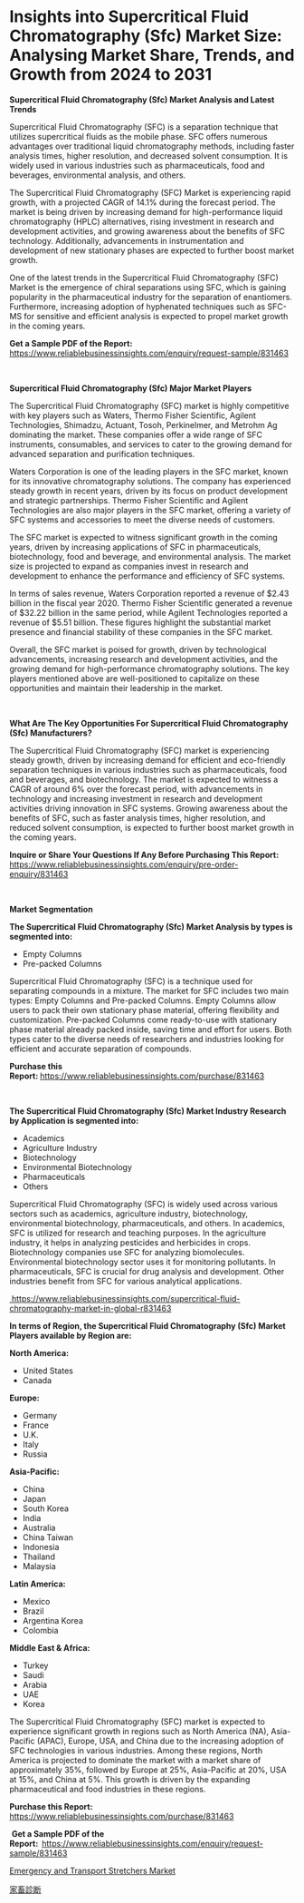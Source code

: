 <p><h1>Insights into Supercritical Fluid Chromatography (Sfc) Market Size: Analysing Market Share, Trends, and Growth from 2024 to 2031</h1></p><p><strong>Supercritical Fluid Chromatography (Sfc) Market Analysis and Latest Trends</strong></p>
<p><p>Supercritical Fluid Chromatography (SFC) is a separation technique that utilizes supercritical fluids as the mobile phase. SFC offers numerous advantages over traditional liquid chromatography methods, including faster analysis times, higher resolution, and decreased solvent consumption. It is widely used in various industries such as pharmaceuticals, food and beverages, environmental analysis, and others.</p><p>The Supercritical Fluid Chromatography (SFC) Market is experiencing rapid growth, with a projected CAGR of 14.1% during the forecast period. The market is being driven by increasing demand for high-performance liquid chromatography (HPLC) alternatives, rising investment in research and development activities, and growing awareness about the benefits of SFC technology. Additionally, advancements in instrumentation and development of new stationary phases are expected to further boost market growth.</p><p>One of the latest trends in the Supercritical Fluid Chromatography (SFC) Market is the emergence of chiral separations using SFC, which is gaining popularity in the pharmaceutical industry for the separation of enantiomers. Furthermore, increasing adoption of hyphenated techniques such as SFC-MS for sensitive and efficient analysis is expected to propel market growth in the coming years.</p></p>
<p><strong>Get a Sample PDF of the Report:&nbsp;</strong> <a href="https://www.reliablebusinessinsights.com/enquiry/request-sample/831463">https://www.reliablebusinessinsights.com/enquiry/request-sample/831463</a></p>
<p>&nbsp;</p>
<p><strong>Supercritical Fluid Chromatography (Sfc) Major Market Players</strong></p>
<p><p>The Supercritical Fluid Chromatography (SFC) market is highly competitive with key players such as Waters, Thermo Fisher Scientific, Agilent Technologies, Shimadzu, Actuant, Tosoh, Perkinelmer, and Metrohm Ag dominating the market. These companies offer a wide range of SFC instruments, consumables, and services to cater to the growing demand for advanced separation and purification techniques.</p><p>Waters Corporation is one of the leading players in the SFC market, known for its innovative chromatography solutions. The company has experienced steady growth in recent years, driven by its focus on product development and strategic partnerships. Thermo Fisher Scientific and Agilent Technologies are also major players in the SFC market, offering a variety of SFC systems and accessories to meet the diverse needs of customers.</p><p>The SFC market is expected to witness significant growth in the coming years, driven by increasing applications of SFC in pharmaceuticals, biotechnology, food and beverage, and environmental analysis. The market size is projected to expand as companies invest in research and development to enhance the performance and efficiency of SFC systems.</p><p>In terms of sales revenue, Waters Corporation reported a revenue of $2.43 billion in the fiscal year 2020. Thermo Fisher Scientific generated a revenue of $32.22 billion in the same period, while Agilent Technologies reported a revenue of $5.51 billion. These figures highlight the substantial market presence and financial stability of these companies in the SFC market.</p><p>Overall, the SFC market is poised for growth, driven by technological advancements, increasing research and development activities, and the growing demand for high-performance chromatography solutions. The key players mentioned above are well-positioned to capitalize on these opportunities and maintain their leadership in the market.</p></p>
<p>&nbsp;</p>
<p><strong>What Are The Key Opportunities For Supercritical Fluid Chromatography (Sfc) Manufacturers?</strong></p>
<p><p>The Supercritical Fluid Chromatography (SFC) market is experiencing steady growth, driven by increasing demand for efficient and eco-friendly separation techniques in various industries such as pharmaceuticals, food and beverages, and biotechnology. The market is expected to witness a CAGR of around 6% over the forecast period, with advancements in technology and increasing investment in research and development activities driving innovation in SFC systems. Growing awareness about the benefits of SFC, such as faster analysis times, higher resolution, and reduced solvent consumption, is expected to further boost market growth in the coming years.</p></p>
<p><strong>Inquire or Share Your Questions If Any Before Purchasing This Report:</strong> <a href="https://www.reliablebusinessinsights.com/enquiry/pre-order-enquiry/831463">https://www.reliablebusinessinsights.com/enquiry/pre-order-enquiry/831463</a></p>
<p>&nbsp;</p>
<p><strong>Market Segmentation</strong></p>
<p><strong>The Supercritical Fluid Chromatography (Sfc) Market Analysis by types is segmented into:</strong></p>
<p><ul><li>Empty Columns</li><li>Pre-packed Columns</li></ul></p>
<p><p>Supercritical Fluid Chromatography (SFC) is a technique used for separating compounds in a mixture. The market for SFC includes two main types: Empty Columns and Pre-packed Columns. Empty Columns allow users to pack their own stationary phase material, offering flexibility and customization. Pre-packed Columns come ready-to-use with stationary phase material already packed inside, saving time and effort for users. Both types cater to the diverse needs of researchers and industries looking for efficient and accurate separation of compounds.</p></p>
<p><strong>Purchase this Report:&nbsp;</strong><a href="https://www.reliablebusinessinsights.com/purchase/831463">https://www.reliablebusinessinsights.com/purchase/831463</a></p>
<p>&nbsp;</p>
<p><strong>The Supercritical Fluid Chromatography (Sfc) Market Industry Research by Application is segmented into:</strong></p>
<p><ul><li>Academics</li><li>Agriculture Industry</li><li>Biotechnology</li><li>Environmental Biotechnology</li><li>Pharmaceuticals</li><li>Others</li></ul></p>
<p><p>Supercritical Fluid Chromatography (SFC) is widely used across various sectors such as academics, agriculture industry, biotechnology, environmental biotechnology, pharmaceuticals, and others. In academics, SFC is utilized for research and teaching purposes. In the agriculture industry, it helps in analyzing pesticides and herbicides in crops. Biotechnology companies use SFC for analyzing biomolecules. Environmental biotechnology sector uses it for monitoring pollutants. In pharmaceuticals, SFC is crucial for drug analysis and development. Other industries benefit from SFC for various analytical applications.</p></p>
<p><a href="https://www.reliablebusinessinsights.com/supercritical-fluid-chromatography-market-in-global-r831463">&nbsp;https://www.reliablebusinessinsights.com/supercritical-fluid-chromatography-market-in-global-r831463</a></p>
<p><strong>In terms of Region, the Supercritical Fluid Chromatography (Sfc) Market Players available by Region are:</strong></p>
<p>
    <p> <strong> North America: </strong>
        <ul>
            <li>United States</li>
            <li>Canada</li>
        </ul>
        </p> 
    <p> <strong> Europe: </strong>
        <ul>
            <li>Germany</li>
            <li>France</li>
            <li>U.K.</li>
            <li>Italy</li>
            <li>Russia</li>
        </ul>
        </p> 
    <p> <strong> Asia-Pacific: </strong>
        <ul>
            <li>China</li>
            <li>Japan</li>
            <li>South Korea</li>
            <li>India</li>
            <li>Australia</li>
            <li>China Taiwan</li>
            <li>Indonesia</li>
            <li>Thailand</li>
            <li>Malaysia</li>
        </ul>
        </p> 
    <p> <strong> Latin America: </strong>
        <ul>
            <li>Mexico</li>
            <li>Brazil</li>
            <li>Argentina Korea</li>
            <li>Colombia</li>
        </ul>
        </p> 
    <p> <strong> Middle East & Africa: </strong>
        <ul>
            <li>Turkey</li>
            <li>Saudi</li>
            <li>Arabia</li>
            <li>UAE</li>
            <li>Korea</li>
        </ul>
    </p>
    </p>
<p><p>The Supercritical Fluid Chromatography (SFC) market is expected to experience significant growth in regions such as North America (NA), Asia-Pacific (APAC), Europe, USA, and China due to the increasing adoption of SFC technologies in various industries. Among these regions, North America is projected to dominate the market with a market share of approximately 35%, followed by Europe at 25%, Asia-Pacific at 20%, USA at 15%, and China at 5%. This growth is driven by the expanding pharmaceutical and food industries in these regions.</p></p>
<p><strong>Purchase this Report: </strong><a href="https://www.reliablebusinessinsights.com/purchase/831463">https://www.reliablebusinessinsights.com/purchase/831463</a></p>
<p>&nbsp;<strong>Get a Sample PDF of the Report:&nbsp;&nbsp;</strong><a href="https://www.reliablebusinessinsights.com/enquiry/request-sample/831463">https://www.reliablebusinessinsights.com/enquiry/request-sample/831463</a></p>
<p><strong></strong></p>
<p><p><a href="https://github.com/amirhossen31/Market-Research-Report-List-1/blob/main/emergency-and-transport-stretchers-market.md">Emergency and Transport Stretchers Market</a></p><p><a href="https://github.com/KaydenJohns1964/Market-Research-Report-List-2/blob/main/8474764126995.md">家畜診断</a></p></p>